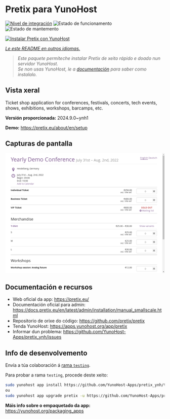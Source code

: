 <!--
NOTA: Este README foi creado automáticamente por <https://github.com/YunoHost/apps/tree/master/tools/readme_generator>
NON debe editarse manualmente.
-->

# Pretix para YunoHost

[![Nivel de integración](https://apps.yunohost.org/badge/integration/pretix)](https://ci-apps.yunohost.org/ci/apps/pretix/)
![Estado de funcionamento](https://apps.yunohost.org/badge/state/pretix)
![Estado de mantemento](https://apps.yunohost.org/badge/maintained/pretix)

[![Instalar Pretix con YunoHost](https://install-app.yunohost.org/install-with-yunohost.svg)](https://install-app.yunohost.org/?app=pretix)

*[Le este README en outros idiomas.](./ALL_README.md)*

> *Este paquete permíteche instalar Pretix de xeito rápido e doado nun servidor YunoHost.*  
> *Se non usas YunoHost, le a [documentación](https://yunohost.org/install) para saber como instalalo.*

## Vista xeral

Ticket shop application for conferences, festivals, concerts, tech events, shows, exhibitions, workshops, barcamps, etc.

**Versión proporcionada:** 2024.9.0~ynh1

**Demo:** <https://pretix.eu/about/en/setup>

## Capturas de pantalla

![Captura de pantalla de Pretix](./doc/screenshots/screenshot.png)

## Documentación e recursos

- Web oficial da app: <https://pretix.eu/>
- Documentación oficial para admin: <https://docs.pretix.eu/en/latest/admin/installation/manual_smallscale.html>
- Repositorio de orixe do código: <https://github.com/pretix/pretix>
- Tenda YunoHost: <https://apps.yunohost.org/app/pretix>
- Informar dun problema: <https://github.com/YunoHost-Apps/pretix_ynh/issues>

## Info de desenvolvemento

Envía a túa colaboración á [rama `testing`](https://github.com/YunoHost-Apps/pretix_ynh/tree/testing).

Para probar a rama `testing`, procede deste xeito:

```bash
sudo yunohost app install https://github.com/YunoHost-Apps/pretix_ynh/tree/testing --debug
ou
sudo yunohost app upgrade pretix -u https://github.com/YunoHost-Apps/pretix_ynh/tree/testing --debug
```

**Máis info sobre o empaquetado da app:** <https://yunohost.org/packaging_apps>
